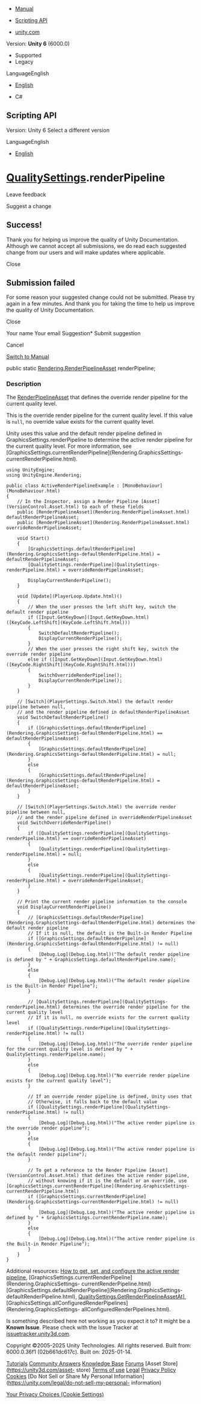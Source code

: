 [ ]()

  * [Manual](../Manual/index.html)
  * [Scripting API](../ScriptReference/index.html)

  * [unity.com](https://unity.com/)

Version: **Unity 6** (6000.0)

  * Supported
  * Legacy

LanguageEnglish

  * [English]()

  * C#

[ ](https://docs.unity3d.com)

## Scripting API

Version: Unity 6 Select a different version

LanguageEnglish

  * [English]()

#  [QualitySettings](QualitySettings.html).renderPipeline

Leave feedback

Suggest a change

## Success!

Thank you for helping us improve the quality of Unity Documentation. Although
we cannot accept all submissions, we do read each suggested change from our
users and will make updates where applicable.

Close

## Submission failed

For some reason your suggested change could not be submitted. Please <a>try
again</a> in a few minutes. And thank you for taking the time to help us
improve the quality of Unity Documentation.

Close

Your name Your email Suggestion* Submit suggestion

Cancel

[Switch to Manual](../Manual/class-QualitySettings.html "Go to QualitySettings
Component in the Manual")

public static
[Rendering.RenderPipelineAsset](Rendering.RenderPipelineAsset.html)
renderPipeline;

### Description

The [RenderPipelineAsset](Rendering.RenderPipelineAsset.html) that defines the
override render pipeline for the current quality level.

This is the override render pipeline for the current quality level. If this
value is `null`, no override value exists for the current quality level.  
  
Unity uses this value and the default render pipeline defined in
GraphicsSettings.renderPipeline to determine the active render pipeline for
the current quality level. For more information, see
[GraphicsSettings.currentRenderPipeline](Rendering.GraphicsSettings-
currentRenderPipeline.html).

    
    
    using UnityEngine;
    using UnityEngine.Rendering;  
      
    public class ActiveRenderPipelineExample : [MonoBehaviour](MonoBehaviour.html)
    {
        // In the Inspector, assign a Render Pipeline [Asset](VersionControl.Asset.html) to each of these fields
        public [RenderPipelineAsset](Rendering.RenderPipelineAsset.html) defaultRenderPipelineAsset;
        public [RenderPipelineAsset](Rendering.RenderPipelineAsset.html) overrideRenderPipelineAsset;  
      
        void Start()
        {
            [GraphicsSettings.defaultRenderPipeline](Rendering.GraphicsSettings-defaultRenderPipeline.html) = defaultRenderPipelineAsset;
            [QualitySettings.renderPipeline](QualitySettings-renderPipeline.html) = overrideRenderPipelineAsset;  
      
            DisplayCurrentRenderPipeline();
        }  
      
        void [Update](PlayerLoop.Update.html)()
        {
            // When the user presses the left shift key, switch the default render pipeline
            if ([Input.GetKeyDown](Input.GetKeyDown.html)([KeyCode.LeftShift](KeyCode.LeftShift.html)))
            {
                SwitchDefaultRenderPipeline();
                DisplayCurrentRenderPipeline();
            }
            // When the user presses the right shift key, switch the override render pipeline
            else if ([Input.GetKeyDown](Input.GetKeyDown.html)([KeyCode.RightShift](KeyCode.RightShift.html)))
            {
                SwitchOverrideRenderPipeline();
                DisplayCurrentRenderPipeline();
            }
        }  
      
        // [Switch](PlayerSettings.Switch.html) the default render pipeline between null,
        // and the render pipeline defined in defaultRenderPipelineAsset
        void SwitchDefaultRenderPipeline()
        {
            if ([GraphicsSettings.defaultRenderPipeline](Rendering.GraphicsSettings-defaultRenderPipeline.html) == defaultRenderPipelineAsset)
            {
                [GraphicsSettings.defaultRenderPipeline](Rendering.GraphicsSettings-defaultRenderPipeline.html) = null;
            }
            else
            {
                [GraphicsSettings.defaultRenderPipeline](Rendering.GraphicsSettings-defaultRenderPipeline.html) = defaultRenderPipelineAsset;
            }
        }  
      
        // [Switch](PlayerSettings.Switch.html) the override render pipeline between null,
        // and the render pipeline defined in overrideRenderPipelineAsset
        void SwitchOverrideRenderPipeline()
        {
            if ([QualitySettings.renderPipeline](QualitySettings-renderPipeline.html) == overrideRenderPipelineAsset)
            {
                [QualitySettings.renderPipeline](QualitySettings-renderPipeline.html) = null;
            }
            else
            {
                [QualitySettings.renderPipeline](QualitySettings-renderPipeline.html) = overrideRenderPipelineAsset;
            }
        }  
      
        // Print the current render pipeline information to the console
        void DisplayCurrentRenderPipeline()
        {
            // [GraphicsSettings.defaultRenderPipeline](Rendering.GraphicsSettings-defaultRenderPipeline.html) determines the default render pipeline
            // If it is null, the default is the Built-in Render Pipeline
            if ([GraphicsSettings.defaultRenderPipeline](Rendering.GraphicsSettings-defaultRenderPipeline.html) != null)
            {
                [Debug.Log](Debug.Log.html)("The default render pipeline is defined by " + GraphicsSettings.defaultRenderPipeline.name);
            }
            else
            {
                [Debug.Log](Debug.Log.html)("The default render pipeline is the Built-in Render Pipeline");
            }  
      
            // [QualitySettings.renderPipeline](QualitySettings-renderPipeline.html) determines the override render pipeline for the current quality level
            // If it is null, no override exists for the current quality level
            if ([QualitySettings.renderPipeline](QualitySettings-renderPipeline.html) != null)
            {
                [Debug.Log](Debug.Log.html)("The override render pipeline for the current quality level is defined by " + QualitySettings.renderPipeline.name);
            }
            else
            {
                [Debug.Log](Debug.Log.html)("No override render pipeline exists for the current quality level");
            }  
      
            // If an override render pipeline is defined, Unity uses that
            // Otherwise, it falls back to the default value
            if ([QualitySettings.renderPipeline](QualitySettings-renderPipeline.html) != null)
            {
                [Debug.Log](Debug.Log.html)("The active render pipeline is the override render pipeline");
            }
            else
            {
                [Debug.Log](Debug.Log.html)("The active render pipeline is the default render pipeline");
            }  
      
            // To get a reference to the Render Pipeline [Asset](VersionControl.Asset.html) that defines the active render pipeline,
            // without knowing if it is the default or an override, use [GraphicsSettings.currentRenderPipeline](Rendering.GraphicsSettings-currentRenderPipeline.html)
            if ([GraphicsSettings.currentRenderPipeline](Rendering.GraphicsSettings-currentRenderPipeline.html) != null)
            {
                [Debug.Log](Debug.Log.html)("The active render pipeline is defined by " + GraphicsSettings.currentRenderPipeline.name);
            }
            else
            {
                [Debug.Log](Debug.Log.html)("The active render pipeline is the Built-in Render Pipeline");
            }
        }
    }
    

Additional resources: [How to get, set, and configure the active render
pipeline](../Manual/srp-setting-render-pipeline-asset.html),
[GraphicsSettings.currentRenderPipeline](Rendering.GraphicsSettings-
currentRenderPipeline.html)
[GraphicsSettings.defaultRenderPipeline](Rendering.GraphicsSettings-
defaultRenderPipeline.html),
[QualitySettings.GetRenderPipelineAssetAt](QualitySettings.GetRenderPipelineAssetAt.html)],
[GraphicsSettings.allConfiguredRenderPipelines](Rendering.GraphicsSettings-
allConfiguredRenderPipelines.html).

Is something described here not working as you expect it to? It might be a
**Known Issue**. Please check with the Issue Tracker at
[issuetracker.unity3d.com](https://issuetracker.unity3d.com).

Copyright ©2005-2025 Unity Technologies. All rights reserved. Built from:
6000.0.36f1 (02b661dc617c). Built on: 2025-01-14.

[Tutorials](https://unity3d.com/learn) [Community
Answers](https://answers.unity3d.com) [Knowledge
Base](https://support.unity3d.com/hc/en-us)
[Forums](https://forum.unity3d.com) [Asset Store](https://unity3d.com/asset-
store) [Terms of use](https://docs.unity3d.com/Manual/TermsOfUse.html)
[Legal](https://unity.com/legal) [Privacy
Policy](https://unity.com/legal/privacy-policy)
[Cookies](https://unity.com/legal/cookie-policy) [Do Not Sell or Share My
Personal Information](https://unity.com/legal/do-not-sell-my-personal-
information)

[Your Privacy Choices (Cookie Settings)](javascript:void\(0\);)

